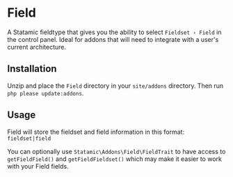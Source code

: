 # Field

A Statamic fieldtype that gives you the ability to select `Fieldset › Field` in the control panel. Ideal for addons that will need to integrate with a user's current architecture.

## Installation

Unzip and place the `Field` directory in your `site/addons` directory. Then run `php please update:addons`.

## Usage

Field will store the fieldset and field information in this format: `fieldset|field`

You can optionally use `Statamic\Addons\Field\FieldTrait` to have access to `getFieldField()` and `getFieldFieldset()` which may make it easier to work with your Field fields.
